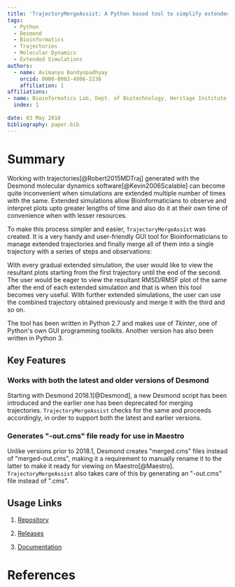 ```yaml
---
title: 'TrajectoryMergeAssist: A Python based tool to simplify extended molecular dynamics simulations on Desmond'
tags:
  - Python
  - Desmond
  - Bioinformatics
  - Trajectories
  - Molecular Dynamics
  - Extended Simulations
authors:
  - name: Avimanyu Bandyopadhyay
    orcid: 0000-0003-4806-2238
    affiliation: 1
affiliations:
- name: Bioinformatics Lab, Dept. of Biotechnology, Heritage Institute of Technology, Kolkata, India
  index: 1
  
date: 03 May 2018
bibliography: paper.bib
---
```


# Summary

Working with trajectories[@Robert2015MDTraj] generated with the Desmond molecular dynamics 
software[@Kevin2006Scalable] can become quite inconvenient when simulations are extended 
multiple number of times with the same. Extended simulations allow Bioinformaticians to observe 
and interpret plots upto greater lengths of time and also do it at their own time of convenience 
when with lesser resources.

To make this process simpler and easier, ``TrajectoryMergeAssist`` was created. 
It is a very handy and user-friendly GUI tool for Bioinformaticians to manage extended 
trajectories and finally merge all of them into a single trajectory with a series of 
steps and observations:

With every gradual extended simulation, the user would like to view the resultant plots
starting from the first trajectory until the end of the second. The user would be eager
to view the resultant RMSD/RMSF plot of the same after the end of each extended simulation 
and that is when this tool becomes very useful. With further extended simulations, the user 
can use the combined trajectory obtained previously and merge it with the third and so on.

The tool has been written in Python 2.7 and makes use of *Tkinter*, one of Python's own GUI 
programming toolkits. Another version has also been written in Python 3.

## Key Features

### Works with both the latest and older versions of Desmond

Starting with Desmond 2018.1[@Desmond], a new Desmond script has been introduced and the earlier
one has been deprecated for merging trajectories. ``TrajectoryMergeAssist`` checks for the same
and proceeds accordingly, in order to support both the latest and earlier versions. 

### Generates "-out.cms" file ready for use in Maestro

Unlike versions prior to 2018.1, Desmond creates "merged.cms" files instead of "merged-out.cms",
making it a requirement to manually rename it to the latter to make it ready for viewing on
Maestro[@Maestro]. ``TrajectoryMergeAssist`` also takes care of this by generating an "-out.cms" file
instead of ".cms".

## Usage Links

1. [Repository](https://github.com/avimanyu786/TrajectoryMergeAssist)

2. [Releases](https://github.com/avimanyu786/TrajectoryMergeAssist/releases)

3. [Documentation](https://github.com/avimanyu786/TrajectoryMergeAssist/wiki)

# References
